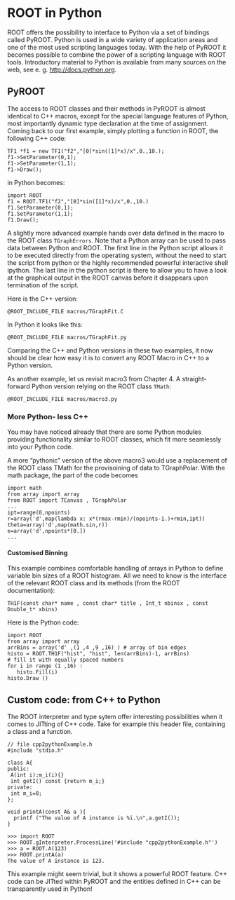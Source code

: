 # ROOT in Python #

ROOT offers the possibility to interface to Python via a set of bindings called 
PyROOT.
Python is used in a wide variety of application areas and one of the most used 
scripting languages today. 
With the help of PyROOT it becomes possible to combine the power of a scripting
language with ROOT tools. Introductory material to Python is available from many
sources on the web, see e. g. http://docs.python.org. 

## PyROOT ##

The access to ROOT classes and their methods in PyROOT is almost identical to C++
macros, except for the special language features of Python, most importantly dynamic
type declaration at the time of assignment. Coming back to our first example, simply
plotting a function in ROOT, the following C++ code:

``` {.cpp}
TF1 *f1 = new TF1("f2","[0]*sin([1]*x)/x",0.,10.);
f1->SetParameter(0,1);
f1->SetParameter(1,1);
f1->Draw();
```

in Python becomes:

``` {.python}
import ROOT
f1 = ROOT.TF1("f2","[0]*sin([1]*x)/x",0.,10.)
f1.SetParameter(0,1);
f1.SetParameter(1,1);
f1.Draw();
```

A slightly more advanced example hands over data defined in the macro to the ROOT
class `TGraphErrors`. Note that a Python array can be used to pass data between
Python and ROOT. The first line in the Python script allows it to be executed
directly from the operating system, without the need to start the script from
python or the highly recommended powerful interactive shell ipython. The last line
in the python script is there to allow you to have a look at the graphical output
in the ROOT canvas before it disappears upon termination of the script.

Here is the C++ version:

``` {.cpp}
@ROOT_INCLUDE_FILE macros/TGraphFit.C
```

In Python it looks like this:

``` {.python}
@ROOT_INCLUDE_FILE macros/TGraphFit.py
```

Comparing the C++ and Python versions in these two examples, it now should be
clear how easy it is to convert any ROOT Macro in C++ to a Python version.

As another example, let us revisit macro3 from Chapter 4. A straight-forward
Python version relying on the ROOT class `TMath`:

``` {.python}
@ROOT_INCLUDE_FILE macros/macro3.py
```

### More Python- less C++ ###

You may have noticed already that there are some Python modules providing
functionality similar to ROOT classes, which fit more seamlessly into your
Python code.

A more “pythonic” version of the above macro3 would use a replacement of the
ROOT class TMath for the provisoining of data to TGraphPolar. With the math
package, the part of the code becomes

``` {.cpp}
import math
from array import array
from ROOT import TCanvas , TGraphPolar
...
ipt=range(0,npoints)
r=array('d',map(lambda x: x*(rmax-rmin)/(npoints-1.)+rmin,ipt))
theta=array('d',map(math.sin,r))
e=array('d',npoints*[0.])
...

```

#### Customised Binning ####
This example combines comfortable handling of arrays in Python to define
variable bin sizes of a ROOT histogram. All we need to know is the interface
of the relevant ROOT class and its methods (from the ROOT documentation):

``` {.cpp}
TH1F(const char* name , const char* title , Int_t nbinsx , const Double_t* xbins)
```

Here is the Python code:

``` {.python}
import ROOT
from array import array
arrBins = array('d' ,(1 ,4 ,9 ,16) ) # array of bin edges
histo = ROOT.TH1F("hist", "hist", len(arrBins)-1, arrBins)
# fill it with equally spaced numbers
for i in range (1 ,16) :
   histo.Fill(i)
histo.Draw ()
```

## Custom code: from C++ to Python ##
The ROOT interpreter and type sytem offer interesting possibilities when it comes
to JITting of C++ code.
Take for example this header file, containing a class and a function.

```{.cpp}
// file cpp2pythonExample.h
#include "stdio.h"

class A{
public:
 A(int i):m_i(i){}
 int getI() const {return m_i;}
private:
 int m_i=0;
};

void printA(const A& a ){
  printf ("The value of A instance is %i.\n",a.getI());
}
```

```{ .python }
>>> import ROOT
>>> ROOT.gInterpreter.ProcessLine('#include "cpp2pythonExample.h"')
>>> a = ROOT.A(123)
>>> ROOT.printA(a)
The value of A instance is 123.
```

This example might seem trivial, but it shows a powerful ROOT feature. 
C++ code can be JITted within PyROOT and the entities defined in C++ can be 
transparently used in Python!
